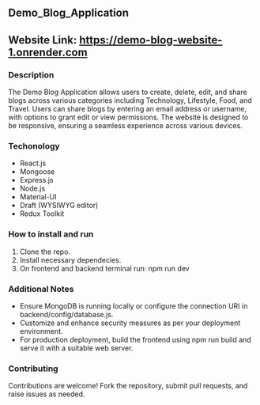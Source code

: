 
## Demo_Blog_Application
## Website Link: https://demo-blog-website-1.onrender.com
### Description
The Demo Blog Application allows users to create, delete, edit, and share blogs across various categories including Technology, Lifestyle, Food, and Travel. Users can share blogs by entering
an email address or username, with options to grant edit or view permissions. The website is designed to be responsive, ensuring a seamless experience across various devices.

### Techonology
- React.js
- Mongoose
- Express.js
- Node.js
- Material-UI
- Draft (WYSIWYG editor)
- Redux Toolkit

### How to install and run
1. Clone the repo.
2. Install necessary dependecies.
3. On frontend and backend terminal run: npm run dev

### Additional Notes
- Ensure MongoDB is running locally or configure the connection URI in backend/config/database.js.
- Customize and enhance security measures as per your deployment environment.
- For production deployment, build the frontend using npm run build and serve it with a suitable web server.

### Contributing
Contributions are welcome! Fork the repository, submit pull requests, and raise issues as needed.
